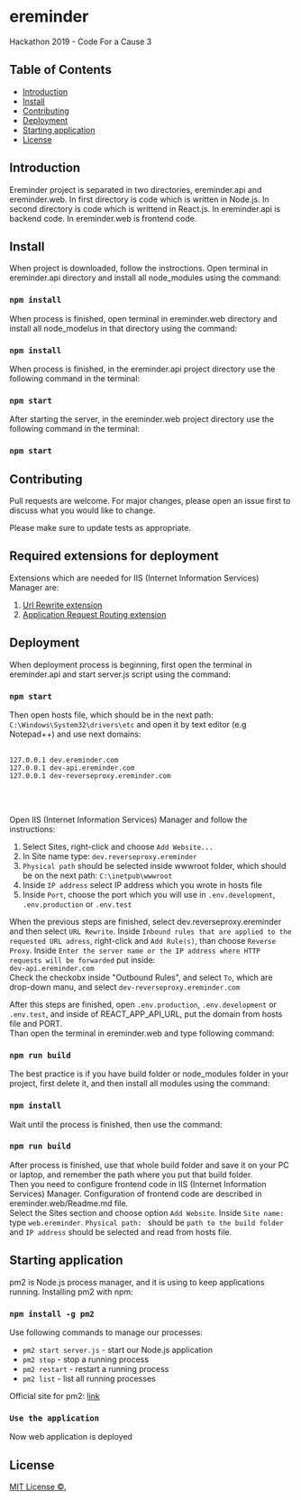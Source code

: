 # ereminder
Hackathon 2019 - Code For a Cause 3

## Table of Contents

 - [Introduction](#introduction)
 - [Install](#install)
 - [Contributing](#contributing)
 - [Deployment](#deployment)
 - [Starting application](#starting_application)
 - [License](#licanse)


## Introduction

Ereminder project is separated in two directories, ereminder.api and ereminder.web. In first directory is code which is written in Node.js. In second directory is code which is writtend in React.js. 
In ereminder.api is backend code.
In ereminder.web is frontend code.

## Install

When project is downloaded, follow the instroctions. Open terminal in ereminder.api directory and install all node_modules using the command:

### `npm install`

When process is finished, open terminal in ereminder.web directory and install all node_modelus in that directory using the command:

### `npm install`

When process is finished, in the ereminder.api project directory use the following command in the terminal: 

### `npm start`

After starting the server, in the ereminder.web project directory use the following command in the terminal: 

### `npm start`


## Contributing

Pull requests are welcome. For major changes, please open an issue first to discuss what you would like to change.

Please make sure to update tests as appropriate.

## Required extensions for deployment

Extensions which are needed for IIS (Internet Information Services) Manager are: 

1) [Url Rewrite extension](https://www.iis.net/downloads/microsoft/url-rewrite)  <br>
2) [Application Request Routing extension](https://www.iis.net/downloads/microsoft/application-request-routing) <br>


## Deployment 

When deployment process is beginning, first open the terminal in ereminder.api and start server.js script using the command: 

### `npm start`

Then open hosts file, which should be in the next path: `C:\Windows\System32\drivers\etc` and open it by text editor (e.g Notepad++) and use next domains:  </br> </br>

`127.0.0.1 dev.ereminder.com`  </br>
`127.0.0.1 dev-api.ereminder.com`  </br>
`127.0.0.1 dev-reverseproxy.ereminder.com` </br>  

</br> </br>

Open IIS (Internet Information Services) Manager and follow the instructions: <br>
1) Select Sites, right-click and choose `Add Website...` <br>
2) In Site name type: `dev.reverseproxy.ereminder` <br>
3) `Physical path` should be selected inside wwwroot folder, which should be on the next path: `C:\inetpub\wwwroot` <br>
4) Inside `IP address` select IP address which you wrote in hosts file <br>
5) Inside `Port`, choose the port which you will use in `.env.development`, `.env.production` or `.env.test` <br>

When the previous steps are finished, select dev.reverseproxy.ereminder and then select `URL Rewrite`. Inside `Inbound rules that are applied to the requested URL adress`, right-click and `Add Rule(s)`, than choose `Reverse Proxy`. Inside `Enter the server name or the IP address where HTTP requests will be forwarded` put inside: <br>
`dev-api.ereminder.com` <br>
Check the checkobx inside "Outbound Rules", and select `To`, which are drop-down manu, and select `dev-reverseproxy.ereminder.com`

After this steps are finished, open `.env.production`, `.env.development` or `.env.test`, and inside of REACT_APP_API_URL, put the domain from hosts file and PORT.<br>
Than open the terminal in ereminder.web and type following command: 

### `npm run build`

The best practice is if you have build folder or node_modules folder in your project, first delete it, and then install all modules using the command: 

### `npm install`

Wait until the process is finished, then use the command: 

### `npm run build`

After process is finished, use that whole build folder and save it on your PC or laptop, and remember the path where you put that build folder. <br>
Then you need to configure frontend code in IIS (Internet Information Services) Manager. Configuration of frontend code are described in ereminder.web/Readme.md file. <br>
Select the Sites section and choose option `Add Website`. Inside `Site name: ` type `web.ereminder`. `Physical path: ` should be `path to the build folder` and `IP address` should be selected and read from hosts file. 

## Starting application 

pm2 is Node.js process manager, and it is using to keep applications running. Installing pm2 with npm: 

### `npm install -g pm2`

Use following commands to manage our processes:
 - `pm2 start server.js` - start our Node.js application <br>
 - `pm2 stop` - stop a running process <br>
 - `pm2 restart` - restart a running process <br>
 - `pm2 list` - list all running processes <br>

Official site for pm2: [link](https://pm2.keymetrics.io/)

### `Use the application`

Now web application is deployed


## License

[MIT License ©.](./LICENSE)